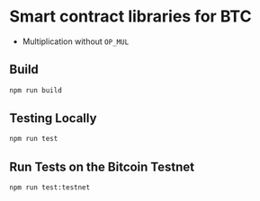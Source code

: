 # Smart contract libraries for BTC
- Multiplication without `OP_MUL`

## Build

```sh
npm run build
```

## Testing Locally

```sh
npm run test
```

## Run Tests on the Bitcoin Testnet

```sh
npm run test:testnet
```

